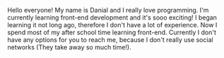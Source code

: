 Hello everyone!
My name is Danial and I really love programming. 
I'm currently learning front-end development and it's sooo exciting!
I began learning it not long ago, therefore I don't have a lot of experience.
Now I spend most of my after school time learning front-end.
Currently I don't have any options for you to reach me, because I don't really use social networks (They take away so much time!).

